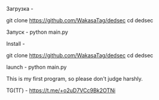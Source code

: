 Загрузка -

git clone https://github.com/WakasaTag/dedsec
cd dedsec

Запуск -
python main.py

Install -

git clone https://github.com/WakasaTag/dedsec
cd dedsec

launch -
python main.py

This is my first program, so please don't judge harshly.

TG(ТГ) - https://t.me/+o2uD7VCc9Bk2OTNi
